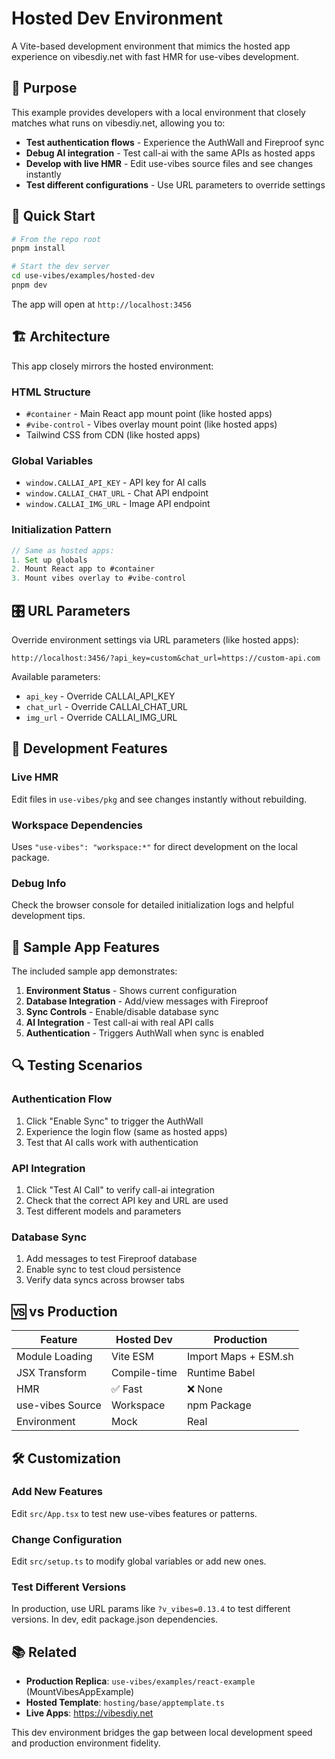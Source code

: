 # Hosted Dev Environment

A Vite-based development environment that mimics the hosted app experience on vibesdiy.net with fast HMR for use-vibes development.

## 🎯 Purpose

This example provides developers with a local environment that closely matches what runs on vibesdiy.net, allowing you to:

- **Test authentication flows** - Experience the AuthWall and Fireproof sync
- **Debug AI integration** - Test call-ai with the same APIs as hosted apps
- **Develop with live HMR** - Edit use-vibes source files and see changes instantly
- **Test different configurations** - Use URL parameters to override settings

## 🚀 Quick Start

```bash
# From the repo root
pnpm install

# Start the dev server
cd use-vibes/examples/hosted-dev
pnpm dev
```

The app will open at `http://localhost:3456`

## 🏗️ Architecture

This app closely mirrors the hosted environment:

### HTML Structure

- `#container` - Main React app mount point (like hosted apps)
- `#vibe-control` - Vibes overlay mount point (like hosted apps)
- Tailwind CSS from CDN (like hosted apps)

### Global Variables

- `window.CALLAI_API_KEY` - API key for AI calls
- `window.CALLAI_CHAT_URL` - Chat API endpoint
- `window.CALLAI_IMG_URL` - Image API endpoint

### Initialization Pattern

```typescript
// Same as hosted apps:
1. Set up globals
2. Mount React app to #container
3. Mount vibes overlay to #vibe-control
```

## 🎛️ URL Parameters

Override environment settings via URL parameters (like hosted apps):

```
http://localhost:3456/?api_key=custom&chat_url=https://custom-api.com
```

Available parameters:

- `api_key` - Override CALLAI_API_KEY
- `chat_url` - Override CALLAI_CHAT_URL
- `img_url` - Override CALLAI_IMG_URL

## 🔧 Development Features

### Live HMR

Edit files in `use-vibes/pkg` and see changes instantly without rebuilding.

### Workspace Dependencies

Uses `"use-vibes": "workspace:*"` for direct development on the local package.

### Debug Info

Check the browser console for detailed initialization logs and helpful development tips.

## 📝 Sample App Features

The included sample app demonstrates:

1. **Environment Status** - Shows current configuration
2. **Database Integration** - Add/view messages with Fireproof
3. **Sync Controls** - Enable/disable database sync
4. **AI Integration** - Test call-ai with real API calls
5. **Authentication** - Triggers AuthWall when sync is enabled

## 🔍 Testing Scenarios

### Authentication Flow

1. Click "Enable Sync" to trigger the AuthWall
2. Experience the login flow (same as hosted apps)
3. Test that AI calls work with authentication

### API Integration

1. Click "Test AI Call" to verify call-ai integration
2. Check that the correct API key and URL are used
3. Test different models and parameters

### Database Sync

1. Add messages to test Fireproof database
2. Enable sync to test cloud persistence
3. Verify data syncs across browser tabs

## 🆚 vs Production

| Feature          | Hosted Dev   | Production           |
| ---------------- | ------------ | -------------------- |
| Module Loading   | Vite ESM     | Import Maps + ESM.sh |
| JSX Transform    | Compile-time | Runtime Babel        |
| HMR              | ✅ Fast      | ❌ None              |
| use-vibes Source | Workspace    | npm Package          |
| Environment      | Mock         | Real                 |

## 🛠️ Customization

### Add New Features

Edit `src/App.tsx` to test new use-vibes features or patterns.

### Change Configuration

Edit `src/setup.ts` to modify global variables or add new ones.

### Test Different Versions

In production, use URL params like `?v_vibes=0.13.4` to test different versions. In dev, edit package.json dependencies.

## 📚 Related

- **Production Replica**: `use-vibes/examples/react-example` (MountVibesAppExample)
- **Hosted Template**: `hosting/base/apptemplate.ts`
- **Live Apps**: https://vibesdiy.net

This dev environment bridges the gap between local development speed and production environment fidelity.
